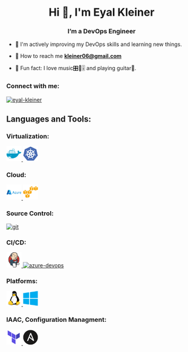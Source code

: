 <h1 align="center">Hi 👋, I'm Eyal Kleiner</h1>
<h3 align="center">I’m a DevOps Engineer </h3>

- 🚀 I'm actively improving my DevOps skills and learning new things.

- 🍉 How to reach me **kleiner06@gmail.com**

- 🌷 Fun fact: I love music🎛️🎼🎚️ and playing guitar🎸.

<h3 align="left">Connect with me:</h3>
<p align="left">
<a href="https://linkedin.com/in/eyal-kleiner" target="blank"><img align="center" src="https://raw.githubusercontent.com/rahuldkjain/github-profile-readme-generator/master/src/images/icons/Social/linked-in-alt.svg" alt="eyal-kleiner" height="30" width="40" /></a>
</p>

<h2 align="left">Languages and Tools:</h2>

<h3 align="left">Virtualization:</h3>
<p align="left"> <a href="https://docs.docker.com/" target="_blank" rel="noreferrer"> <img src="https://raw.githubusercontent.com/devicons/devicon/1119b9f84c0290e0f0b38982099a2bd027a48bf1/icons/docker/docker-plain.svg" alt="docker" width="40" height="40"/> </a> <a href="https://kubernetes.io/docs/home/" target="_blank" rel="noreferrer"> <img src="https://raw.githubusercontent.com/devicons/devicon/1119b9f84c0290e0f0b38982099a2bd027a48bf1/icons/kubernetes/kubernetes-plain.svg" alt="kubernetes" width="40" height="40"/> </a> </p>

<h3 align="left">Cloud:</h3>
<p align="left"> <a href="https://learn.microsoft.com/en-us/azure/devops/repos/tfvc/?view=azure-devops" target="_blank" rel="noreferrer"> <img src="https://raw.githubusercontent.com/devicons/devicon/1119b9f84c0290e0f0b38982099a2bd027a48bf1/icons/azure/azure-original-wordmark.svg" alt="azure-devops" width="40" height="40"/> </a> <a href="https://docs.aws.amazon.com/" target="_blank" rel="noreferrer"> <img src="https://raw.githubusercontent.com/devicons/devicon/1119b9f84c0290e0f0b38982099a2bd027a48bf1/icons/amazonwebservices/amazonwebservices-original.svg" alt="aws" width="40" height="40"/> </a> </p>

<h3 align="left">Source Control:</h3>
<p align="left"> <a href="https://git-scm.com/" target="_blank" rel="noreferrer"> <img src="https://www.vectorlogo.zone/logos/git-scm/git-scm-icon.svg" alt="git" width="40" height="40"/> </a> </p>

<h3 align="left">CI/CD:</h3>
<p align="left"> <a href="https://www.jenkins.io/doc/" target="_blank" rel="noreferrer"> <img src="https://raw.githubusercontent.com/devicons/devicon/1119b9f84c0290e0f0b38982099a2bd027a48bf1/icons/jenkins/jenkins-original.svg" alt="jenkins" width="40" height="40"/> </a> <a href="https://learn.microsoft.com/en-us/azure/devops/?view=azure-devops" target="_blank" rel="noreferrer"> <img src="https://devblogs.microsoft.com/visualstudio/wp-content/uploads/sites/4/2018/12/vsonline_215.png" alt="azure-devops" width="40" height="40"/> </a> </p>

<h3 align="left">Platforms:</h3>
<p align="left"> <a href="https://docs.kernel.org/" target="_blank" rel="noreferrer"> <img src="https://raw.githubusercontent.com/devicons/devicon/1119b9f84c0290e0f0b38982099a2bd027a48bf1/icons/linux/linux-original.svg" alt="linux" width="40" height="40"/> </a> <a href="https://learn.microsoft.com/en-us/windows/" target="_blank" rel="noreferrer"> <img src="https://raw.githubusercontent.com/devicons/devicon/1119b9f84c0290e0f0b38982099a2bd027a48bf1/icons/windows8/windows8-original.svg" alt="windows" width="40" height="40"/> </a> </p>

<h3 align="left">IAAC, Configuration Managment:</h3>
<p align="left"> <a href="https://terraform-docs.io/" target="_blank" rel="noreferrer"> <img src="https://raw.githubusercontent.com/devicons/devicon/1119b9f84c0290e0f0b38982099a2bd027a48bf1/icons/terraform/terraform-original.svg" alt="terraform" width="40" height="40"/> </a> <a href="https://docs.ansible.com/" target="_blank" rel="noreferrer"> <img src="https://raw.githubusercontent.com/devicons/devicon/1119b9f84c0290e0f0b38982099a2bd027a48bf1/icons/ansible/ansible-original.svg" alt="ansible" width="40" height="40"/> </a> </p>
